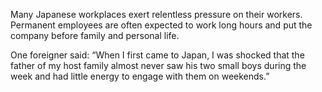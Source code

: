 Many Japanese workplaces exert relentless pressure on their workers. Permanent employees are often expected to work long hours and put the company before family and personal life.

One foreigner said: “When I first came to Japan, I was shocked that the father of my host family almost never saw his two small boys during the week and had little energy to engage with them on weekends.”